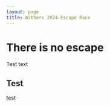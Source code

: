 ```yaml
---
layout: page
title: Withers 2024 Escape Race
---
```


# There is no escape

Test text

## Test

test